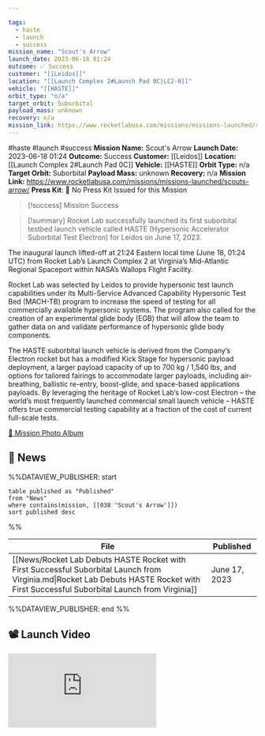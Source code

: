 ```yaml
---

tags:
  - haste
  - launch
  - success
mission_name: "Scout's Arrow"
launch_date: 2023-06-18 01:24
outcome: ✅ Success
customer: "[[Leidos]]"
location: "[[Launch Complex 2#Launch Pad 0C|LC2-0]]"
vehicle: "[[HASTE]]"
orbit_type: "n/a"
target_orbit: Suborbital
payload_mass: unknown
recovery: n/a
mission_link: https://www.rocketlabusa.com/missions/missions-launched/scouts-arrow/
---
```


#haste #launch #success
**Mission Name:** Scout's Arrow
**Launch Date:** 2023-06-18 01:24
**Outcome:** Success
**Customer:** [[Leidos]]
**Location:** [[Launch Complex 2#Launch Pad 0C]]
**Vehicle:** [[HASTE]]
**Orbit Type:** n/a
**Target Orbit:** Suborbital
**Payload Mass:** unknown
**Recovery:** n/a
**Mission Link:** https://www.rocketlabusa.com/missions/missions-launched/scouts-arrow/
**Press Kit**: 🚫 No Press Kit Issued for this Mission

>[!success] Mission Success

>[!summary]
Rocket Lab successfully launched its first suborbital testbed launch vehicle called HASTE (Hypersonic Accelerator Suborbital Test Electron) for Leidos on June 17, 2023.
>
The inaugural launch lifted-off at 21:24 Eastern local time (June 18, 01:24 UTC) from Rocket Lab’s Launch Complex 2 at Virginia’s Mid-Atlantic Regional Spaceport within NASA’s Wallops Flight Facility.
>
Rocket Lab was selected by Leidos to provide hypersonic test launch capabilities under its Multi-Service Advanced Capability Hypersonic Test Bed (MACH-TB) program to increase the speed of testing for all commercially available hypersonic systems. The program also called for the creation of an experimental glide body (EGB) that will allow the team to gather data on and validate performance of hypersonic glide body components. 
>
The HASTE suborbital launch vehicle is derived from the Company’s Electron rocket but has a modified Kick Stage for hypersonic payload deployment, a larger payload capacity of up to 700 kg / 1,540 lbs, and options for tailored fairings to accommodate larger payloads, including air-breathing, ballistic re-entry, boost-glide, and space-based applications payloads. By leveraging the heritage of Rocket Lab’s low-cost Electron – the world’s most frequently launched commercial small launch vehicle – HASTE offers true commercial testing capability at a fraction of the cost of current full-scale tests.
>
[📸 Mission Photo Album](https://www.flickr.com/photos/rocketlab/albums/72177720309200406/)

## 📰 News
%%DATAVIEW_PUBLISHER: start
```
table published as "Published"
from "News"
where contains(mission, [[038 'Scout's Arrow']])
sort published desc
```
%%

| File                                                                                                                                                                                   | Published     |
| -------------------------------------------------------------------------------------------------------------------------------------------------------------------------------------- | ------------- |
| [[News/Rocket Lab Debuts HASTE Rocket with First Successful Suborbital Launch from Virginia.md\|Rocket Lab Debuts HASTE Rocket with First Successful Suborbital Launch from Virginia]] | June 17, 2023 |

%%DATAVIEW_PUBLISHER: end %%

## 📽️ Launch Video

<div class="responsive-video">
<iframe src="https://www.youtube.com/embed/CnS8kBTNY1w" title="Rocket Lab&#39;s Electron - Scout&#39;s Arrow Mission" frameborder="0" allow="accelerometer; autoplay; clipboard-write; encrypted-media; gyroscope; picture-in-picture; web-share" referrerpolicy="strict-origin-when-cross-origin" allowfullscreen></iframe>
</div>
